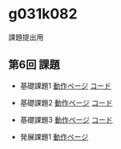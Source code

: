 g031k082
========

課題提出用

第6回 課題
----------------
- 基礎課題1
[動作ページ](http://49.212.46.130/~g031k082/cake/Kadai/kadai61)
[コード](https://github.com/ayumi1028/g031k082/blob/master/cake/app/Controller/KadaiController.php)

- 基礎課題2
[動作ページ](http://49.212.46.130/~g031k082/cake/Apis/index)
[コード](https://github.com/ayumi1028/g031k082/blob/master/cake/app/Controller/ApisController.php)

- 基礎課題3
[動作ページ](http://49.212.46.130/~g031k082/cake/Users/form)
[コード](https://github.com/ayumi1028/g031k082/blob/master/cake/app/Controller/UsersController.php)

- 発展課題1
[動作ページ](http://49.212.46.130/~g031k082/kadai6.php)